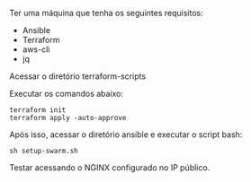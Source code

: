 Ter uma máquina que tenha os seguintes requisitos:

* Ansible
* Terraform
* aws-cli
* jq

Acessar o diretório terraform-scripts

Executar os comandos abaixo:

```
terraform init
terraform apply -auto-approve
```

Após isso, acessar o diretório ansible e executar o script bash:

```
sh setup-swarm.sh
```
Testar acessando o NGINX configurado no IP público.
